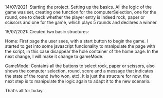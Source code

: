 14/07/2021: Starting the project. Setting up the basics. All the logic of the game was set, creating one function for the computerSelection, one for the round, one to check whether the player entry is indeed rock, paper or scissors and one for the game, which plays 5 rounds and declares a winner.

15/07/2021: Created two basic structures:

Home: First page the user sees, with a start button to begin the game. I started to get into some javascript funcionality to manipulate the page with the script, in this case disappear the hole container of the home page. In the next change, I will make it change to gameMode.

GameMode: Contains all the buttons to select rock, paper or scissors, also shows the computer selection, round, score and a message that indicates the state of the round (who won, etc). It is just the structure for now, the next step is to manipulate the logic again to adapt it to the new scenario. 

That's all for today.

